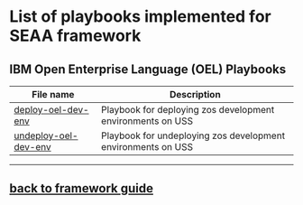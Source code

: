 <!-- #
# Copyright 2023 IBM Inc. All rights reserved
# SPDX-License-Identifier: Apache2.0
# -->

# List of playbooks implemented for SEAA framework
## IBM Open Enterprise Language (OEL) Playbooks
|File name|Description|
|---------|-----------|
|[deploy-oel-dev-env](zos_dev_envs/oel/deploy-oel-dev-env.yml)|Playbook for deploying zos development environments on USS|
|[undeploy-oel-dev-env](zos_dev_envs/oel/undeploy-oel-dev-env.yml)|Playbook for undeploying zos development environments on USS|
<!-- - [zos-zos-admin-scripts](zos/zos-admin-scripts.yml) - Playbook for running scripts for z/OS endpoint admin task -->

---
## [back to framework guide](../../../../docs/guide/README.md)


